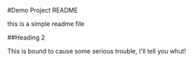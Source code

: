 #Demo Project README

this is a simple readme file

##Heading 2

This is bound to cause some serious trouble, I'll tell you whut! 
